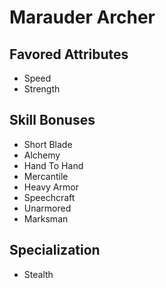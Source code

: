 # Marauder Archer


## Favored Attributes
- Speed
- Strength

## Skill Bonuses
- Short Blade
- Alchemy
- Hand To Hand
- Mercantile
- Heavy Armor
- Speechcraft
- Unarmored
- Marksman

## Specialization
- Stealth